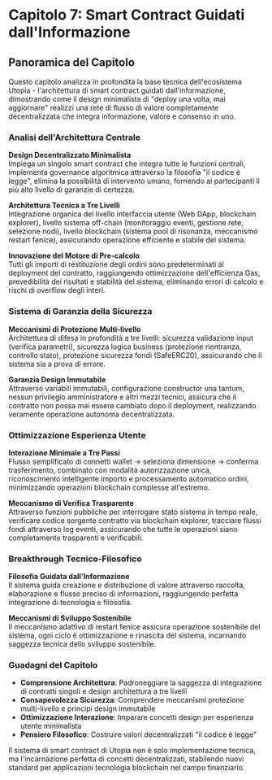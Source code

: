 # Capitolo 7: Smart Contract Guidati dall'Informazione

## Panoramica del Capitolo

Questo capitolo analizza in profondità la base tecnica dell'ecosistema Utopia - l'architettura di smart contract guidati dall'informazione, dimostrando come il design minimalista di "deploy una volta, mai aggiornare" realizzi una rete di flusso di valore completamente decentralizzata che integra informazione, valore e consenso in uno.

### Analisi dell'Architettura Centrale

**Design Decentralizzato Minimalista**  
Impiega un singolo smart contract che integra tutte le funzioni centrali, implementa governance algoritmica attraverso la filosofia "il codice è legge", elimina la possibilità di intervento umano, fornendo ai partecipanti il più alto livello di garanzie di certezza.

**Architettura Tecnica a Tre Livelli**  
Integrazione organica del livello interfaccia utente (Web DApp, blockchain explorer), livello sistema off-chain (monitoraggio eventi, gestione rete, selezione nodi), livello blockchain (sistema pool di risonanza, meccanismo restart fenice), assicurando operazione efficiente e stabile del sistema.

**Innovazione del Motore di Pre-calcolo**  
Tutti gli importi di restituzione degli ordini sono predeterminati al deployment del contratto, raggiungendo ottimizzazione dell'efficienza Gas, prevedibilità dei risultati e stabilità del sistema, eliminando errori di calcolo e rischi di overflow degli interi.

### Sistema di Garanzia della Sicurezza

**Meccanismi di Protezione Multi-livello**  
Architettura di difesa in profondità a tre livelli: sicurezza validazione input (verifica parametri), sicurezza logica business (protezione rientranza, controllo stato), protezione sicurezza fondi (SafeERC20), assicurando che il sistema sia a prova di errore.

**Garanzia Design Immutabile**  
Attraverso variabili immutabili, configurazione constructor una tantum, nessun privilegio amministratore e altri mezzi tecnici, assicura che il contratto non possa mai essere cambiato dopo il deployment, realizzando veramente operazione autonoma decentralizzata.

### Ottimizzazione Esperienza Utente

**Interazione Minimale a Tre Passi**  
Flusso semplificato di connetti wallet → seleziona dimensione → conferma trasferimento, combinato con modalità autorizzazione unica, riconoscimento intelligente importo e processamento automatico ordini, minimizzando operazioni blockchain complesse all'estremo.

**Meccanismo di Verifica Trasparente**  
Attraverso funzioni pubbliche per interrogare stato sistema in tempo reale, verificare codice sorgente contratto via blockchain explorer, tracciare flussi fondi attraverso log eventi, assicurando che tutte le operazioni siano completamente trasparenti e verificabili.

### Breakthrough Tecnico-Filosofico

**Filosofia Guidata dall'Informazione**  
Il sistema guida creazione e distribuzione di valore attraverso raccolta, elaborazione e flusso preciso di informazioni, raggiungendo perfetta integrazione di tecnologia e filosofia.

**Meccanismi di Sviluppo Sostenibile**  
Il meccanismo adattivo di restart fenice assicura operazione sostenibile del sistema, ogni ciclo è ottimizzazione e rinascita del sistema, incarnando saggezza tecnica dello sviluppo sostenibile.

### Guadagni del Capitolo

* **Comprensione Architettura**: Padroneggiare la saggezza di integrazione di contratti singoli e design architettura a tre livelli
* **Consapevolezza Sicurezza**: Comprendere meccanismi protezione multi-livello e principi design immutabile
* **Ottimizzazione Interazione**: Imparare concetti design per esperienza utente minimalista
* **Pensiero Filosofico**: Costruire valori decentralizzati "il codice è legge"

Il sistema di smart contract di Utopia non è solo implementazione tecnica, ma l'incarnazione perfetta di concetti decentralizzati, stabilendo nuovi standard per applicazioni tecnologia blockchain nel campo finanziario.